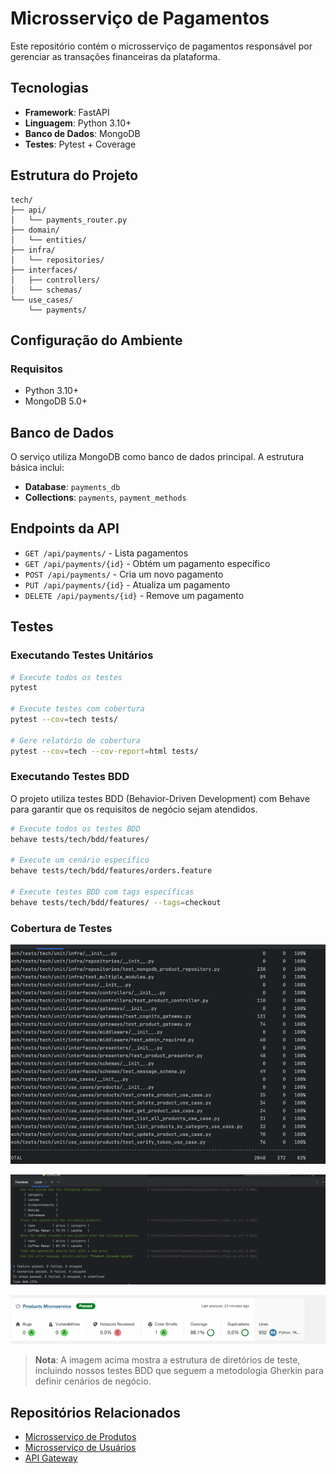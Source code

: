 # Microsserviço de Pagamentos

Este repositório contém o microsserviço de pagamentos responsável por gerenciar as transações financeiras da plataforma.

## Tecnologias

- **Framework**: FastAPI
- **Linguagem**: Python 3.10+
- **Banco de Dados**: MongoDB
- **Testes**: Pytest + Coverage

## Estrutura do Projeto

```
tech/
├── api/
│   └── payments_router.py
├── domain/
│   └── entities/
├── infra/
│   └── repositories/
├── interfaces/
│   ├── controllers/
│   └── schemas/
└── use_cases/
    └── payments/
```

## Configuração do Ambiente

### Requisitos

- Python 3.10+
- MongoDB 5.0+


## Banco de Dados

O serviço utiliza MongoDB como banco de dados principal. A estrutura básica inclui:

- **Database**: `payments_db`
- **Collections**: `payments`, `payment_methods`

## Endpoints da API

- `GET /api/payments/` - Lista pagamentos
- `GET /api/payments/{id}` - Obtém um pagamento específico
- `POST /api/payments/` - Cria um novo pagamento
- `PUT /api/payments/{id}` - Atualiza um pagamento
- `DELETE /api/payments/{id}` - Remove um pagamento

## Testes

### Executando Testes Unitários

```bash
# Execute todos os testes
pytest

# Execute testes com cobertura
pytest --cov=tech tests/

# Gere relatório de cobertura
pytest --cov=tech --cov-report=html tests/
```

### Executando Testes BDD

O projeto utiliza testes BDD (Behavior-Driven Development) com Behave para garantir que os requisitos de negócio sejam atendidos.

```bash
# Execute todos os testes BDD
behave tests/tech/bdd/features/

# Execute um cenário específico
behave tests/tech/bdd/features/orders.feature

# Execute testes BDD com tags específicas
behave tests/tech/bdd/features/ --tags=checkout
```

### Cobertura de Testes


![Cobertura de Testes](coverage.png)

![BDD.png](BDD.png)

![sonar.png](sonar.png)
> **Nota**: A imagem acima mostra a estrutura de diretórios de teste, incluindo nossos testes BDD que seguem a metodologia Gherkin para definir cenários de negócio.

## Repositórios Relacionados

- [Microsserviço de Produtos](https://github.com/sua-organizacao/products-microservice)
- [Microsserviço de Usuários](https://github.com/sua-organizacao/users-microservice)
- [API Gateway](https://github.com/sua-organizacao/api-gateway)